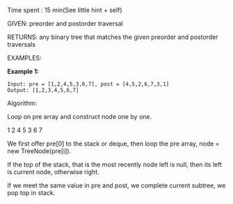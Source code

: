 Time spent :  15 min(See little hint + self)

GIVEN: preorder and postorder traversal

RETURNS: any binary tree that matches the given preorder and postorder traversals

EXAMPLES:

**Example 1:**

```
Input: pre = [1,2,4,5,3,6,7], post = [4,5,2,6,7,3,1]
Output: [1,2,3,4,5,6,7]
```

Algorithm:

Loop on pre array and construct node one by one.

1 2 4 5 3 6 7

We first offer pre[0] to the stack or deque, then loop the pre array, node = new TreeNode(pre[i]).

If the top of the stack, that is the most recently node left is null, then its left is current node, otherwise right.

If we meet the same value in pre and post, we complete current subtree, we pop top in stack.